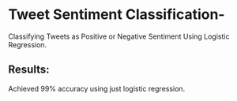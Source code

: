 # Tweet Sentiment Classification-
Classifying Tweets as Positive or Negative Sentiment Using Logistic Regression.
## Results:
Achieved 99% accuracy using just logistic regression.
